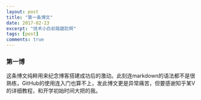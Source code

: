 ```yaml
---
layout: post
title: "第一条博文"
date: 2017-02-23
excerpt: "技术小白前路蹉跎啊"
tags: [post]
comments: true
---
```


### 第一博

  这条博文纯粹用来纪念博客搭建成功后的激动。此刻连markdown的语法都不是很熟练，GitHub的使用连入门也算不上，发此博文更是异常痛苦，但要感谢知乎某V的详细教程，和开学初始时间大把的我。

